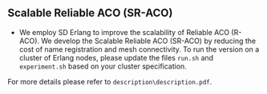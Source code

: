 Scalable Reliable ACO (SR-ACO)
----------------------------
* We employ SD Erlang to improve the scalability of Reliable ACO (R-ACO). We develop the Scalable Reliable ACO (SR-ACO) by reducing the cost of name registration and mesh connectivity.
To run the version on a cluster of Erlang nodes, please update the files `run.sh` and `experiment.sh` based on your cluster specification.

For more details please refer to `description\description.pdf`.
